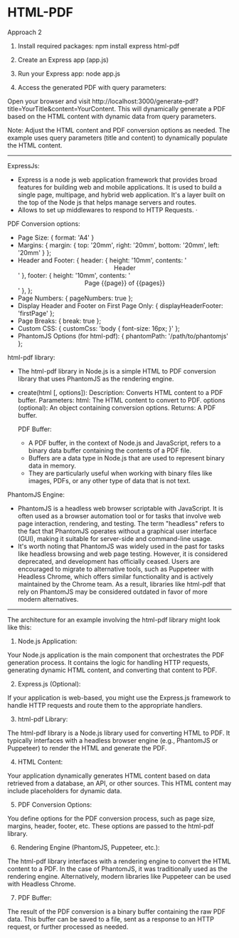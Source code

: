 # HTML-PDF

Approach 2

1. Install required packages:
   npm install express html-pdf

2. Create an Express app (app.js)

3. Run your Express app:
   node app.js

4. Access the generated PDF with query parameters:

Open your browser and visit http://localhost:3000/generate-pdf?title=YourTitle&content=YourContent. This will dynamically generate a PDF based on the HTML content with dynamic data from query parameters.

Note: Adjust the HTML content and PDF conversion options as needed. The example uses query parameters (title and content) to dynamically populate the HTML content.

---

ExpressJs:

- Express is a node js web application framework that provides broad features for building web and mobile applications. It is used to build a single page, multipage, and hybrid web application. It's a layer built on the top of the Node js that helps manage servers and routes.
- Allows to set up middlewares to respond to HTTP Requests. ·

PDF Conversion options:

- Page Size: { format: 'A4' }
- Margins: { margin: { top: '20mm', right: '20mm', bottom: '20mm', left: '20mm' } };
- Header and Footer: {
  header: { height: '10mm', contents: '<div style="text-align: center;">Header</div>' },
  footer: { height: '10mm', contents: '<div style="text-align: center;">Page {{page}} of {{pages}}</div>' },
  };
- Page Numbers: { pageNumbers: true };
- Display Header and Footer on First Page Only: { displayHeaderFooter: 'firstPage' };
- Page Breaks: { break: true };
- Custom CSS: { customCss: 'body { font-size: 16px; }' };
- PhantomJS Options (for html-pdf): { phantomPath: '/path/to/phantomjs' };

html-pdf library:

- The html-pdf library in Node.js is a simple HTML to PDF conversion library that uses PhantomJS as the rendering engine.
- create(html [, options]):
  Description: Converts HTML content to a PDF buffer.
  Parameters:
  html: The HTML content to convert to PDF.
  options (optional): An object containing conversion options.
  Returns: A PDF buffer.

  PDF Buffer:

  - A PDF buffer, in the context of Node.js and JavaScript, refers to a binary data buffer containing the contents of a PDF file.
  - Buffers are a data type in Node.js that are used to represent binary data in memory.
  - They are particularly useful when working with binary files like images, PDFs, or any other type of data that is not text.

PhantomJS Engine:

- PhantomJS is a headless web browser scriptable with JavaScript. It is often used as a browser automation tool or for tasks that involve web page interaction, rendering, and testing. The term "headless" refers to the fact that PhantomJS operates without a graphical user interface (GUI), making it suitable for server-side and command-line usage.
- It's worth noting that PhantomJS was widely used in the past for tasks like headless browsing and web page testing. However, it is considered deprecated, and development has officially ceased. Users are encouraged to migrate to alternative tools, such as Puppeteer with Headless Chrome, which offers similar functionality and is actively maintained by the Chrome team. As a result, libraries like html-pdf that rely on PhantomJS may be considered outdated in favor of more modern alternatives.

---

The architecture for an example involving the html-pdf library might look like this:

1. Node.js Application:

Your Node.js application is the main component that orchestrates the PDF generation process. It contains the logic for handling HTTP requests, generating dynamic HTML content, and converting that content to PDF.

2. Express.js (Optional):

If your application is web-based, you might use the Express.js framework to handle HTTP requests and route them to the appropriate handlers.

3. html-pdf Library:

The html-pdf library is a Node.js library used for converting HTML to PDF. It typically interfaces with a headless browser engine (e.g., PhantomJS or Puppeteer) to render the HTML and generate the PDF.

4. HTML Content:

Your application dynamically generates HTML content based on data retrieved from a database, an API, or other sources. This HTML content may include placeholders for dynamic data.

5. PDF Conversion Options:

You define options for the PDF conversion process, such as page size, margins, header, footer, etc. These options are passed to the html-pdf library.

6. Rendering Engine (PhantomJS, Puppeteer, etc.):

The html-pdf library interfaces with a rendering engine to convert the HTML content to a PDF. In the case of PhantomJS, it was traditionally used as the rendering engine. Alternatively, modern libraries like Puppeteer can be used with Headless Chrome.

7. PDF Buffer:

The result of the PDF conversion is a binary buffer containing the raw PDF data. This buffer can be saved to a file, sent as a response to an HTTP request, or further processed as needed.
